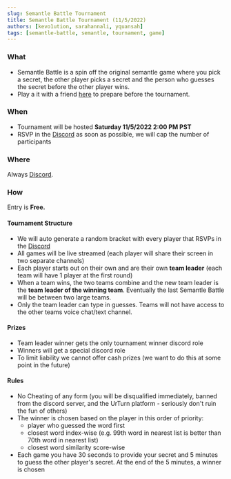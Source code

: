 ```yaml
---
slug: Semantle Battle Tournament
title: Semantle Battle Tournament (11/5/2022)
authors: [kevo1ution, sarahannali, yquansah]
tags: [semantle-battle, semantle, tournament, game]
---
```


### What

- Semantle Battle is a spin off the original semantle game where you pick a secret, the other player picks a secret and the person who guesses the secret before the other player wins.
- Play a it with a friend [here](https://www.urturn.app/games/63474d0012b461000e15dc96) to prepare before the tournament.

### When

- Tournament will be hosted **Saturday 11/5/2022 2:00 PM PST**
- RSVP in the [Discord](https://discord.gg/myWacjdb5S) as soon as possible, we will cap the number of participants

### Where

Always [Discord](https://discord.gg/myWacjdb5S).

### How

Entry is **Free.**

#### Tournament Structure

- We will auto generate a random bracket with every player that RSVPs in the [Discord](https://discord.gg/myWacjdb5S)
- All games will be live streamed (each player will share their screen in two separate channels)
- Each player starts out on their own and are their own **team leader** (each team will have 1 player at the first round)
- When a team wins, the two teams combine and the new team leader is the **team leader of the winning team**. Eventually the last Semantle Battle will be between two large teams.
- Only the team leader can type in guesses. Teams will not have access to the other teams voice chat/text channel.

#### Prizes

- Team leader winner gets the only tournament winner discord role
- Winners will get a special discord role
- To limit liability we cannot offer cash prizes (we want to do this at some point in the future)

#### Rules

- No Cheating of any form (you will be disqualified immediately, banned from the discord server, and the UrTurn platform - seriously don't ruin the fun of others)
- The winner is chosen based on the player in this order of priority:
  - player who guessed the word first
  - closest word index-wise (e.g. 99th word in nearest list is better than 70th word in nearest list)
  - closest word similarity score-wise
- Each game you have 30 seconds to provide your secret and 5 minutes to guess the other player's secret. At the end of the 5 minutes, a winner is chosen
